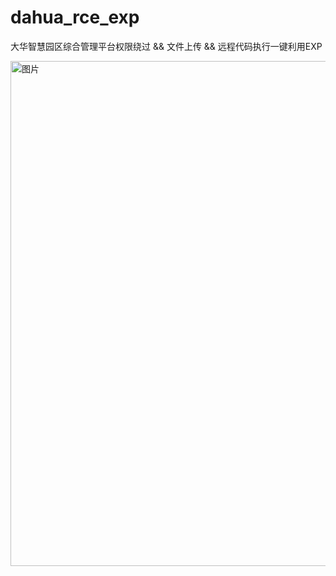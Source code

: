 # dahua_rce_exp
大华智慧园区综合管理平台权限绕过 &amp;&amp; 文件上传 &amp;&amp; 远程代码执行一键利用EXP


<img width="808" alt="图片" src="https://github.com/SleepingBag945/dahua_rce_exp/assets/100852628/268dd781-5125-4667-b8fd-41ef6fe7d03b">
